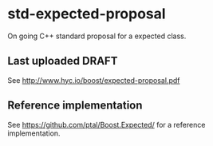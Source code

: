 std-expected-proposal
=====================

On going C++ standard proposal for a expected class.

Last uploaded DRAFT 
-------------------
See http://www.hyc.io/boost/expected-proposal.pdf

Reference implementation
------------------------
See https://github.com/ptal/Boost.Expected/ for a reference implementation.
